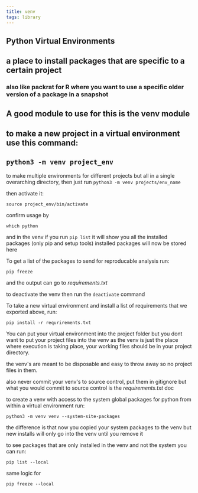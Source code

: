 ```yaml
---
title: venv
tags: library
---
```


## **Python Virtual Environments**
## a place to install packages that are specific to a certain project
### also like packrat for R where you want to use a specific older version of a package in a snapshot
## A good module to use for this is the venv module
## to make a new project in a virtual environment use this command:
## `python3 -m venv project_env`

to make multiple environments for different projects but all in a single overarching directory, then just run `python3 -m venv projects/env_name`

then activate it:

`source project_env/bin/activate`

confirm usage by

`which python`

and in the venv if you run `pip list` it will show you all the installed packages (only pip and setup tools) installed packages will now be stored here

To get a list of the packages to send for reproducable analysis run:

`pip freeze`

and the output can go to _requirements.txt_

to deactivate the venv then run the `deactivate` command

To take a new virtual environment and install a list of requirements that we exported above, run:

`pip install -r requrirements.txt`

You can put your virtual environment into the project folder but you dont want to put your project files into the venv as the venv is just the place where execution is taking place, your working files should be in your project directory.

the venv's are meant to be disposable and easy to throw away so no project files in them.

also never commit your venv's to source control, put them in gitignore
but what you would commit to source control is the _requirements.txt_ doc

to create a venv with access to the system global packages for python from within a virtual environment run:

`python3 -m venv venv --system-site-packages`

the difference is that now you copied your system packages to the venv but new installs will only go into the venv until you remove it

to see packages that are only installed in the venv and not the system you can run:

`pip list --local`

same logic for

`pip freeze --local`
##
